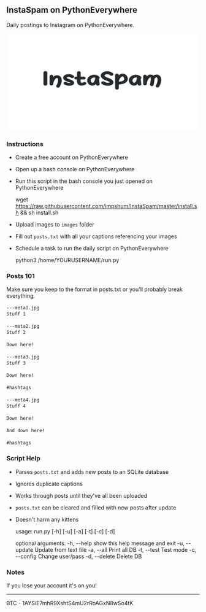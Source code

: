 ## InstaSpam on PythonEverywhere

Daily postings to Instagram on PythonEverywhere.

![](title.jpg)

### Instructions

-   Create a free account on PythonEverywhere
-   Open up a bash console on PythonEverywhere
-   Run this script in the bash console you just opened on PythonEverywhere


    wget https://raw.githubusercontent.com/impshum/InstaSpam/master/install.sh && sh install.sh

-   Upload images to `images` folder
-   Fill out `posts.txt` with all your captions referencing your images
-   Schedule a task to run the daily script on PythonEverywhere


    python3 /home/YOURUSERNAME/run.py

### Posts 101

Make sure you keep to the format in posts.txt or you'll probably break everything.

    ---meta1.jpg
    Stuff 1

    ---meta2.jpg
    Stuff 2

    Down here!

    ---meta3.jpg
    Stuff 3

    Down here!

    #hashtags

    ---meta4.jpg
    Stuff 4

    Down here!

    And down here!

    #hashtags

### Script Help

-   Parses `posts.txt` and adds new posts to an SQLite database
-   Ignores duplicate captions
-   Works through posts until they've all been uploaded
-   `posts.txt` can be cleared and filled with new posts after update
-   Doesn't harm any kittens


    usage: run.py [-h] [-u] [-a] [-t] [-c] [-d]

    optional arguments:
      -h, --help    show this help message and exit
      -u, --update  Update from text file
      -a, --all     Print all DB
      -t, --test    Test mode
      -c, --config  Change user/pass
      -d, --delete  Delete DB

### Notes

If you lose your account it's on you!

* * *

BTC - 1AYSiE7mhR9XshtS4mU2rRoAGxN8wSo4tK
